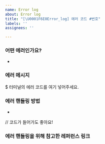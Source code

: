 ```yaml
---
name: Error log
about: Error log
title: "[\U0001F6E0Error_log] 에러 코드 #번호"
labels: ''
assignees: ''

---
```


### 어떤 에러인가요?
-

### 에러 메시지
$ 터미널의 에러 코드를 여기 넣어주세요.

### 에러 핸들링 방법
-

// 코드가 들어가도 좋아요!

### 에러 핸들링을 위해 참고한 레퍼런스 링크
